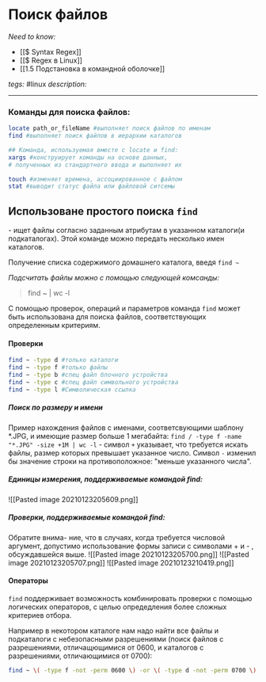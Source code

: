 # Поиск файлов
*Need to know:* 
- [[$ Syntax Regex]] 
- [[$ Regex в Linux]]
- [[1.5 Подстановка в командной оболочке]]

*tegs:* #linux
*description:*

---
### Команды для поиска файлов:
```bash
locate path_or_fileName #выполняет поиск файлов по именам
find #выполняет поиск файлов в иерархии каталогов

## Команда, используемая вместе с locate и find:
xargs #конструирует команды на основе данных, 
# полученных из стандартного ввода и выполняет их

touch #изменяет времена, ассоциированное с файлом
stat #выводит статус файла или файловой ситсемы
```

## Использоване простого поиска `find`
\- ищет файлы согласно заданным атрибутам в указанном каталоги(и подкаталогах). Этой команде можно передать несколько имен каталогов.

Получение списка содержимого домашнего каталога, введя `find ~`

*Подсчитать файлы можно с помощью следующей комсанды:*
>find ~ | wc -l

С помощью проверок, операций и параметров команда `find` может быть использована для поиска файлов, соответствующих определенным критериям.
#### Проверки
```bash
find ~ -type d #только каталоги
find ~ -type f #только файлы
find ~ -type b #спец файл блочного устройства
find ~ -type c #спец файл символьного устройства
find ~ -type l #Символическая ссылка
```

##### Поиск по размеру и имени
Пример нахождения файлов с именами, соответсвующими шаблону \*.JPG, и имеющие размер больше 1 мегабайта:
`find / -type f -name "*.JPG" -size +1M | wc -l`
\- символ `+` указывает, что требуется искать файлы, размер которых превышает указанное число. Символ `-` изменил бы значение строки на противоположное: "меньше указанного числа".

##### Единицы измерения, поддерживаемые командой find:
![[Pasted image 20210123205609.png]]

##### Проверки, поддерживаемые командой find:
Обратите внима-
ние, что в случаях, когда требуется числовой аргумент, допустимо использование формы записи с символами + и - , обсуждавшейся выше.
![[Pasted image 20210123205700.png]] ![[Pasted image 20210123205707.png]] ![[Pasted image 20210123210419.png]]

#### Операторы
`find` поддерживает возможность комбинировать проверки с помощью логических операторов, с целью опредедления более сложных критериев отбора.

Например в некотором каталоге нам надо найти все файлы и подкаталоги с небезопасными разрешениями (поиск файлов с разрешениями, отличащющимися от 0600, и каталогов с разрешениями, отличающимися от 0700):
```bash
find ~ \( -type f -not -perm 0600 \) -or \( -type d -not -perm 0700 \)